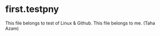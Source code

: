 # first.testpny
This file belongs to test of Linux &amp; Github.
This file belongs to me. (Taha Azam)
